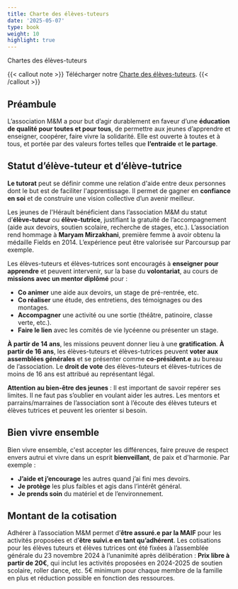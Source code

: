 ```yaml
---
title: Charte des élèves-tuteurs
date: '2025-05-07'
type: book
weight: 10
highlight: true
---
```


Chartes des élèves-tuteurs

<!--more-->

{{< callout note >}}
Télécharger notre <a href="https://www.mathsetmaryam.fr/u/Charte_eleves_tuteurs.pdf/">Charte des élèves-tuteurs</a>.
{{< /callout >}}

## Préambule

L’association M&M a pour but d’agir durablement en faveur d’une <b>éducation de qualité pour toutes et pour tous</b>, de permettre aux jeunes d’apprendre et enseigner, coopérer, faire vivre la solidarité. Elle est ouverte à toutes et à tous, et portée par des valeurs fortes telles que <b>l’entraide</b> et <b>le partage</b>.

## Statut d’élève-tuteur et d’élève-tutrice
<b>Le tutorat</b> peut se définir comme une relation d'aide entre deux personnes dont le but est de faciliter l'apprentissage. Il permet de gagner en <b>confiance en soi</b> et de construire une vision collective d’un avenir meilleur. 

Les jeunes de l'Hérault bénéficient dans l’association M&M du statut d’<b>élève-tuteur</b> ou <b>élève-tutrice</b>, justifiant la gratuité de l’accompagnement (aide aux devoirs, soutien scolaire, recherche de stages, etc.). L’association rend hommage à <b>Maryam Mirzakhani</b>, première femme à avoir obtenu la médaille Fields en 2014. L’expérience peut être valorisée sur Parcoursup par exemple.

Les élèves-tuteurs et élèves-tutrices sont encouragés à <b>enseigner pour apprendre</b> et peuvent intervenir, sur la base du <b>volontariat</b>, au cours de <b>missions avec un mentor diplômé</b> pour :
* <b>Co animer</b> une aide aux devoirs, un stage de pré-rentrée, etc.
* <b>Co réaliser</b> une étude, des entretiens, des témoignages ou des montages.
* <b>Accompagner</b> une activité ou une sortie (théâtre, patinoire, classe verte, etc.).
* <b>Faire le lien</b> avec les comités de vie lycéenne ou présenter un stage.

<b>À partir de 14 ans</b>, les missions peuvent donner lieu à une <b>gratification</b>. 
<b>À partir de 16 ans</b>, les élèves-tuteurs et élèves-tutrices peuvent <b>voter aux assemblées générales</b> et se présenter comme <b>co-président.e</b> au bureau de l’association. Le <b>droit de vote</b> des élèves-tuteurs et élèves-tutrices de moins de 16 ans est attribué au représentant légal.

<b>Attention au bien-être des jeunes</b> : Il est important de savoir repérer ses limites. Il ne faut pas s’oublier en voulant aider les autres. Les mentors et parrains/marraines de l’association sont à l’écoute des élèves tuteurs et élèves tutrices et peuvent les orienter si besoin.

## Bien vivre ensemble
Bien vivre ensemble, c'est accepter les différences, faire preuve de respect envers autrui et vivre dans un esprit <b>bienveillant</b>, de paix et d'harmonie. Par exemple :
* <b>J’aide et j’encourage</b> les autres quand j’ai fini mes devoirs.
* <b>Je protège</b> les plus faibles et agis dans l’intérêt général.
* <b>Je prends soin</b> du matériel et de l’environnement.

## Montant de la cotisation
Adhérer à l’association M&M permet d’<b>être assuré.e par la MAIF</b> pour les activités proposées et d’<b>être suivi.e en tant qu’adhérent</b>. Les cotisations pour les élèves tuteurs et élèves tutrices ont été fixées à l’assemblée générale du 23 novembre 2024 à l’unanimité après délibération : <b>Prix libre à partir de 20€</b>, qui inclut les activités proposées en 2024-2025 de soutien scolaire, roller dance, etc. 5€ minimum pour chaque membre de la famille en plus et réduction possible en fonction des ressources.
